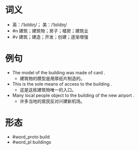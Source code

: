 # 词义
- 英：/ˈbɪldɪŋ/； 美：/ˈbɪldɪŋ/
- #n 建筑；建筑物；房子；楼房；建筑业
- #v 建筑；建造；开发；创建；逐渐增强
# 例句
- The model of the building was made of card .
	- 建筑物的模型是用厚纸片制造的。
- This is the sole means of access to the building .
	- 这是这栋建筑物唯一的入口。
- Many local people object to the building of the new airport .
	- 许多当地的居民反对兴建新机场。
# 形态
- #word_proto build
- #word_pl buildings
